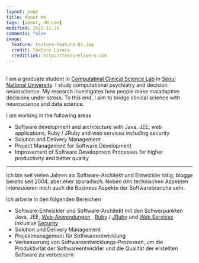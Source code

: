 ```yaml
---
layout: page
title: About me
tags: [about, JH Lee]
modified: 2022-11-25
comments: false
image:
  feature: texture-feature-01.jpg
  credit: Texture Lovers
  creditlink: http://texturelovers.com
---
```


<br>I am a graduate student in <a href="https://ccs-lab.github.io/" style="color: black">Computatinal Clinical Science Lab</a> in <a href="https://en.snu.ac.kr/index.html" style="color: black">Seoul National University</a>. I study computational psychiatry and decision neuroscience. My research investigates how people make maladaptive decisions under stress. To this end, I aim to bridge clinical science with neuroscience and data science. <br />

I am working in the following areas

* Software development and architecture with Java, JEE, web applications, Ruby / JRuby and web services including security
* Solution and Delivery Management
* Project Management for Software Development
* Improvement of Software Development Processes for higher productivity and better quality


---

Ich bin seit vielen Jahren als Software-Architekt und Entwickler tätig, blogge bereits seit 2004, aber eher sporadisch. Neben den technischen Aspekten interessieren mich auch die Business Aspekte der Softwarebranche sehr.

Ich arbeite in den folgenden Bereichen 

* Software-Entwickler und Software-Architekt mit den Schwerpunkten Java, JEE, [Web-Anwendungen](http://de.wikipedia.org/wiki/Webanwendung) , [Ruby](http://www.ruby-lang.org/en/) / [JRuby](http://jruby.codehaus.org/) und [Web Services](http://en.wikipedia.org/wiki/Web_service) inklusive [Security](http://en.wikipedia.org/wiki/WS-Security)
* Solution und Delivery Management 
* Projektmanagement für Softwareentwicklung
* Verbesserung von Softwareentwicklungs-Prozessen, um die Produktivität der Softwareentwickler und die Qualität der erstellten Software zu verbessern





